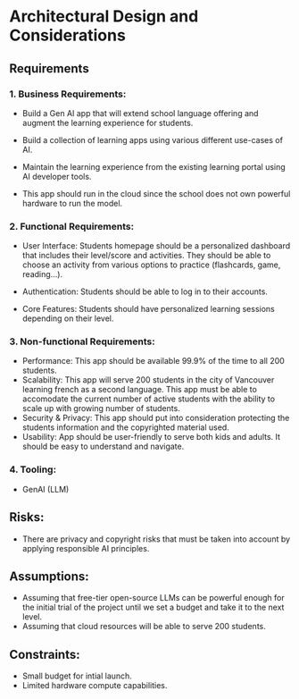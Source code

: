 # Architectural Design and Considerations

## Requirements

### 1. Business Requirements:

- Build a Gen AI app that will extend school language offering and augment the learning experience for students.

- Build a collection of learning apps using various different use-cases of AI.

- Maintain the learning experience from the existing learning portal using AI developer tools.

- This app should run in the cloud since the school does not own powerful hardware to run the model.

### 2. Functional Requirements:

- User Interface: Students homepage should be a personalized dashboard that includes their level/score and activities. They should be able to choose an activity from various options to practice (flashcards, game, reading...).

- Authentication: Students should be able to log in to their accounts.

- Core Features: Students should have personalized learning sessions depending on their level.

### 3. Non-functional Requirements:

- Performance: This app should be available 99.9% of the time to all 200 students.
- Scalability: This app will serve 200 students in the city of Vancouver learning french as a second language. This app must be able to accomodate the current number of active students with the ability to scale up with growing number of students.
- Security & Privacy: This app should put into consideration protecting the students information and the copyrighted material used.
- Usability: App should be user-friendly to serve both kids and adults. It should be easy to understand and navigate.

### 4. Tooling:

- GenAI (LLM)

## Risks:

- There are privacy and copyright risks that must be taken into account by applying responsible AI principles.

## Assumptions:

- Assuming that free-tier open-source LLMs can be powerful enough for the initial trial of the project until we set a budget and take it to the next level.
- Assuming that cloud resources will be able to serve 200 students.

## Constraints:

- Small budget for intial launch.
- Limited hardware compute capabilities.
